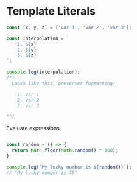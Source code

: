 # Template Literals

```javascript
const [x, y, z] = ['var 1', 'var 2', 'var 3'];

const interpolation = `
    1. ${x}
    2. ${y}
    3. ${z}
`;

console.log(interpolation);
/**
  Looks like this, preserves formatting:

    1. var 1
    2. var 2
    3. var 3

**/
```

Evaluate expressions

```javascript

const random = () => {
  return Math.floor(Math.random() * 100);
}

console.log(`My lucky number is ${random()}`);
// "My lucky number is 75"

```
